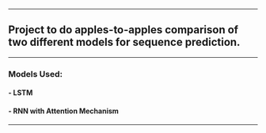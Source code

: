 ________________________________________________________________________________________________
## Project to do apples-to-apples comparison of two different models for sequence prediction.
________________________________________________________________________________________________
### Models Used:
#### - LSTM
#### - RNN with Attention Mechanism
________________________________________________________________________________________________
